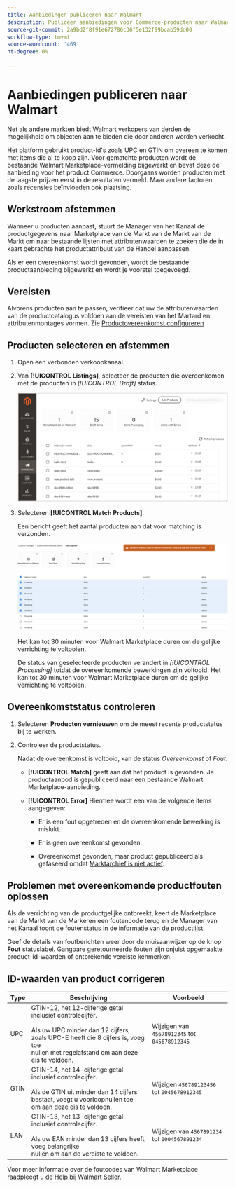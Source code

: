 ```yaml
---
title: Aanbiedingen publiceren naar Walmart
description: Publiceer aanbiedingen voor Commerce-producten naar Walmart Marketplace om te beginnen met verkopen.
source-git-commit: 2a9bd2f8f91e672786c36f5e132f99bcab59dd00
workflow-type: tm+mt
source-wordcount: '469'
ht-degree: 0%

---
```


# Aanbiedingen publiceren naar Walmart

Net als andere markten biedt Walmart verkopers van derden de mogelijkheid om objecten aan te bieden die door anderen worden verkocht.

Het platform gebruikt product-id&#39;s zoals UPC en GTIN om overeen te komen met items die al te koop zijn.
Voor gematchte producten wordt de bestaande Walmart Marketplace-vermelding bijgewerkt en bevat deze de aanbieding voor het product Commerce.
Doorgaans worden producten met de laagste prijzen eerst in de resultaten vermeld. Maar andere factoren zoals recensies beïnvloeden ook plaatsing.

## Werkstroom afstemmen

Wanneer u producten aanpast, stuurt de Manager van het Kanaal de productgegevens naar Marketplace van de Markt van de Markt van de Markt om naar bestaande lijsten met attributenwaarden te zoeken die de in kaart gebrachte het productattribuut van de Handel aanpassen.

Als er een overeenkomst wordt gevonden, wordt de bestaande productaanbieding bijgewerkt en wordt je voorstel toegevoegd.

## Vereisten

Alvorens producten aan te passen, verifieer dat uw de attributenwaarden van de productcatalogus voldoen aan de vereisten van het Martard en attributenmontages vormen. Zie [Productovereenkomst configureren](map-product-attributes-for-matching.md)

## Producten selecteren en afstemmen

1. Open een verbonden verkoopkanaal.

1. Van **[!UICONTROL Listings]**, selecteer de producten die overeenkomen met de producten in *[!UICONTROL Draft]* status.

   ![Producten uit aanbiedingen selecteren en verzenden voor overeenkomst](assets/products-in-marketplace-sales-channel.png)

1. Selecteren **[!UICONTROL Match Products]**.

   Een bericht geeft het aantal producten aan dat voor matching is verzonden.

   ![Producten naar het verbonden verkoopkanaal verzenden](assets/products-submit-for-matching.png)

   Het kan tot 30 minuten voor Walmart Marketplace duren om de gelijke verrichting te voltooien.

   De status van geselecteerde producten verandert in *[!UICONTROL Processing]* totdat de overeenkomende bewerkingen zijn voltooid. Het kan tot 30 minuten voor Walmart Marketplace duren om de gelijke verrichting te voltooien.

## Overeenkomststatus controleren

1. Selecteren **Producten vernieuwen** om de meest recente productstatus bij te werken.

1. Controleer de productstatus.

   Nadat de overeenkomst is voltooid, kan de status *Overeenkomst* of *Fout*.

   * **[!UICONTROL Match]** geeft aan dat het product is gevonden. Je productaanbod is gepubliceerd naar een bestaande Walmart Marketplace-aanbieding.

   * **[!UICONTROL Error]** Hiermee wordt een van de volgende items aangegeven:

      * Er is een fout opgetreden en de overeenkomende bewerking is mislukt.

      * Er is geen overeenkomst gevonden.

      * Overeenkomst gevonden, maar product gepubliceerd als gefaseerd omdat [Marktarchief is niet actief](walmart-prerequisites.md#walmart-marketplace-store-status).

## Problemen met overeenkomende productfouten oplossen

Als de verrichting van de productgelijke ontbreekt, keert de Marketplace van de Markt van de Markeren een foutencode terug en de Manager van het Kanaal toont de foutenstatus in de informatie van de productlijst.

Geef de details van foutberichten weer door de muisaanwijzer op de knop **Fout** statuslabel. Gangbare geretourneerde fouten zijn onjuist opgemaakte product-id-waarden of ontbrekende vereiste kenmerken.

## ID-waarden van product corrigeren

| Type | Beschrijving | Voorbeeld |
|------|------------------------------------------------------------------------------------------------------------------------------------------------------------------------------------|---------------------------------------------|
| UPC | GTIN-12, het 12-cijferige getal inclusief controlecijfer.</br></br>Als uw UPC minder dan 12 cijfers, zoals UPC-E heeft die 8 cijfers is, voeg toe</br>nullen met regelafstand om aan deze eis te voldoen. | Wijzigen van `45678912345` tot `045678912345` |
| GTIN | GTIN-14, het 14-cijferige getal inclusief controlecijfer.</br></br>Als de GTIN uit minder dan 14 cijfers bestaat, voegt u voorloopnullen toe </br>om aan deze eis te voldoen. | Wijzigen `456789123456` tot `0045678912345` |
| EAN | GTIN-13, het 13-cijferige getal inclusief controlecijfer.</br></br>Als uw EAN minder dan 13 cijfers heeft, voeg belangrijke</br>nullen om aan de vereiste te voldoen. | Wijzigen van `4567891234` tot `0004567891234` |

Voor meer informatie over de foutcodes van Walmart Marketplace raadpleegt u de [Help bij Walmart Seller](https://sellerhelp.walmart.com/s/guide?article=000005844).
